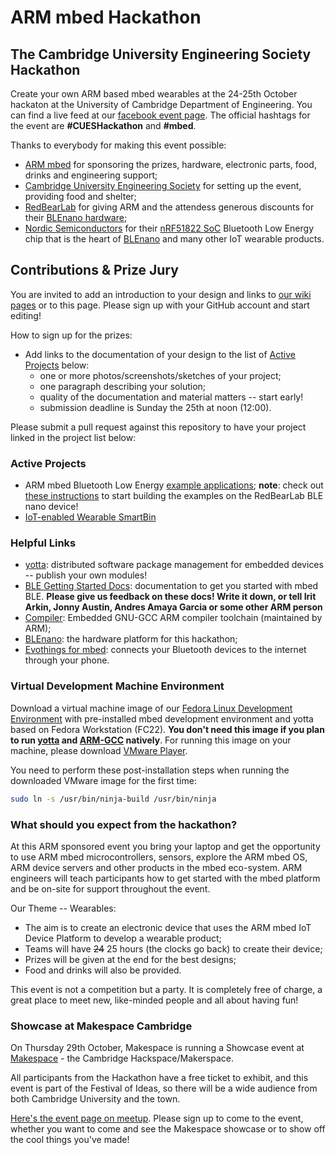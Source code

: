 # ARM mbed Hackathon

## The Cambridge University Engineering Society Hackathon
Create your own ARM based mbed wearables at the 24-25th October hackaton at the University of Cambridge Department of Engineering. You can find a live feed at our [facebook event page](https://www.facebook.com/events/1492417234391358/). The official hashtags for the event are **#CUESHackathon** and **#mbed**.

Thanks to everybody for making this event possible:
- [ARM mbed](https://www.mbed.com/en/) for sponsoring the prizes, hardware, electronic parts, food, drinks and engineering support;
- [Cambridge University Engineering Society](https://cuengineeringsociety.org.uk/events/cues-hackathon/) for setting up the event, providing food and shelter;
- [RedBearLab](http://redbearlab.com/) for giving ARM and the attendess generous discounts for their [BLEnano hardware](http://redbearlab.com/blenano/);
- [Nordic Semiconductors](https://www.mbed.com/en/partners/nordic/) for their [nRF51822 SoC](http://www.nordicsemi.com/eng/Products/Bluetooth-Smart-Bluetooth-low-energy/nRF51822) Bluetooth Low Energy chip that is the heart of [BLEnano](http://redbearlab.com/blenano/) and many other IoT wearable products.

## Contributions & Prize Jury
You are invited to add an introduction to your design and links to [our wiki pages](https://github.com/ARMmbed/hackathon/wiki) or to this page. Please sign up with your GitHub account and start editing!

How to sign up for the prizes:
- Add links to the documentation of your design to the list of [Active Projects](#active-projects) below:
  - one or more photos/screenshots/sketches of your project;
  - one paragraph describing your solution;
  - quality of the documentation and material matters -- start early!
  - submission deadline is Sunday the 25th at noon (12:00).

Please submit a pull request against this repository to have your project linked in the project list below:

### Active Projects
- ARM mbed Bluetooth Low Energy [example applications](https://github.com/ARMmbed/ble-examples/tree/hackathon); **note**: check out [these instructions](START.md) to start building the examples on the RedBearLab BLE nano device!
- [IoT-enabled Wearable SmartBin](SmartBin)

### Helpful Links
- [yotta](http://yottadocs.mbed.com/): distributed software package management for embedded devices -- publish your own modules!
- [BLE Getting Started Docs](https://docs.mbed.com/docs/ble-intros/en/latest/): documentation to get you started with mbed BLE. **Please give us feedback on these docs! Write it down, or tell Irit Arkin, Jonny Austin, Andres Amaya Garcia or some other ARM person**
- [Compiler](https://launchpad.net/gcc-arm-embedded): Embedded GNU-GCC ARM compiler toolchain (maintained by ARM);
- [BLEnano](http://redbearlab.com/blenano/): the hardware platform for this hackathon;
- [Evothings for mbed](https://evothings.com/things/mbed): connects your Bluetooth devices to the internet through your phone.


### Virtual Development Machine Environment
Download a virtual machine image of our [Fedora Linux Development Environment](http://get.meriac.com/ARMmbed.zip) with pre-installed mbed development environment and yotta based on Fedora Workstation (FC22). **You don't need this image if you plan to run [yotta](http://yottadocs.mbed.com/) and [ARM-GCC](https://launchpad.net/gcc-arm-embedded) natively**. For running this image on your machine, please download [VMware Player](https://my.vmware.com/web/vmware/free#desktop_end_user_computing/vmware_workstation_player/12_0).

You need to perform these post-installation steps when running the downloaded VMware image for the first time:
```bash
sudo ln -s /usr/bin/ninja-build /usr/bin/ninja
```

### What should you expect from the hackathon?

At this ARM sponsored event you bring your laptop and get the opportunity to use ARM mbed microcontrollers, sensors, explore the ARM mbed OS, ARM device servers and other products in the mbed eco-system. ARM engineers will teach participants how to get started with the mbed platform and be on-site for support throughout the event.

Our Theme -- Wearables:
- The aim is to create an electronic device that uses the ARM mbed IoT Device Platform to develop a wearable product;
- Teams will have ~~24~~ 25 hours (the clocks go back) to create their device;
- Prizes will be given at the end for the best designs;
- Food and drinks will also be provided.

This event is not a competition but a party. It is completely free of charge, a great place to meet new, like-minded people and all about having fun!

### Showcase at Makespace Cambridge

On Thursday 29th October, Makespace is running a Showcase event at [Makespace](http://makespace.org/) - the Cambridge Hackspace/Makerspace.

All participants from the Hackathon have a free ticket to exhibit, and this event is part of the Festival of Ideas, so there will be a wide audience from both Cambridge University and the town.

[Here's the event page on meetup](http://www.meetup.com/Makespace/events/225955983/). Please sign up to come to the event, whether you want to come and see the Makespace showcase or to show off the cool things you've made!


